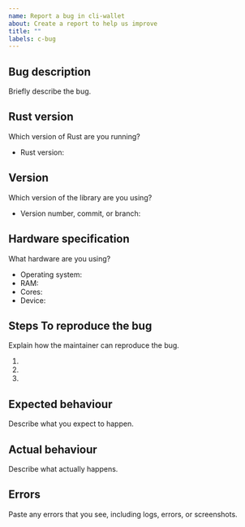```yaml
---
name: Report a bug in cli-wallet
about: Create a report to help us improve
title: ""
labels: c-bug
---
```


## Bug description

Briefly describe the bug.

## Rust version

Which version of Rust are you running?

- Rust version:

## Version

Which version of the library are you using?

- Version number, commit, or branch: 

## Hardware specification

What hardware are you using?

- Operating system:
- RAM:
- Cores:
- Device:

## Steps To reproduce the bug

Explain how the maintainer can reproduce the bug.

1. 
2. 
3. 

## Expected behaviour

Describe what you expect to happen.

## Actual behaviour

Describe what actually happens.

## Errors

Paste any errors that you see, including logs, errors, or screenshots.
